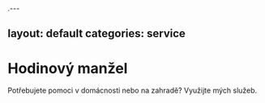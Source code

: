 .---

layout: default
categories: service
---

# Hodinový manžel

Potřebujete pomoci v domácnosti nebo na zahradě? Využijte mých služeb.
